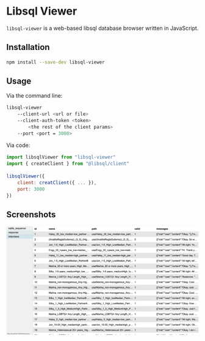 # Libsql Viewer

`libsql-viewer` is a web-based libsql database browser written in JavaScript.

## Installation

```bash
npm install --save-dev libsql-viewer
```

## Usage

Via the command line:
```bash
libsql-viewer
    --client-url <url or file>
    --client-auth-token <token>
        <the rest of the client params>
    --port <port = 3000>
```

Via code:
```js
import libsqlViewer from "libsql-viewer"
import { createClient } from "@libsql/client"

libsqlViewer({
    client: creatClient({ ... }),
    port: 3000
})
```

## Screenshots

![](screenshots/screenshot.png)